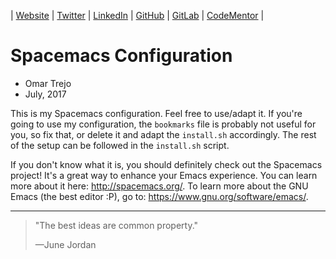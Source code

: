 
| [Website](https://links.otrenav.com/website) | [Twitter](https://links.otrenav.com/twitter) | [LinkedIn](https://links.otrenav.com/linkedin)  | [GitHub](https://links.otrenav.com/github) | [GitLab](https://links.otrenav.com/gitlab) | [CodeMentor](https://links.otrenav.com/codementor) |

# Spacemacs Configuration

- Omar Trejo
- July, 2017

This is my Spacemacs configuration. Feel free to use/adapt it. If you're going
to use my configuration, the `bookmarks` file is probably not useful for you, so
fix that, or delete it and adapt the `install.sh` accordingly. The rest of the
setup can be followed in the `install.sh` script.

If you don't know what it is, you should definitely check out the Spacemacs
project! It's a great way to enhance your Emacs experience. You can learn more
about it here: http://spacemacs.org/. To learn more about the GNU Emacs (the
best editor :P), go to: https://www.gnu.org/software/emacs/.

---

> "The best ideas are common property."
>
> —June Jordan
